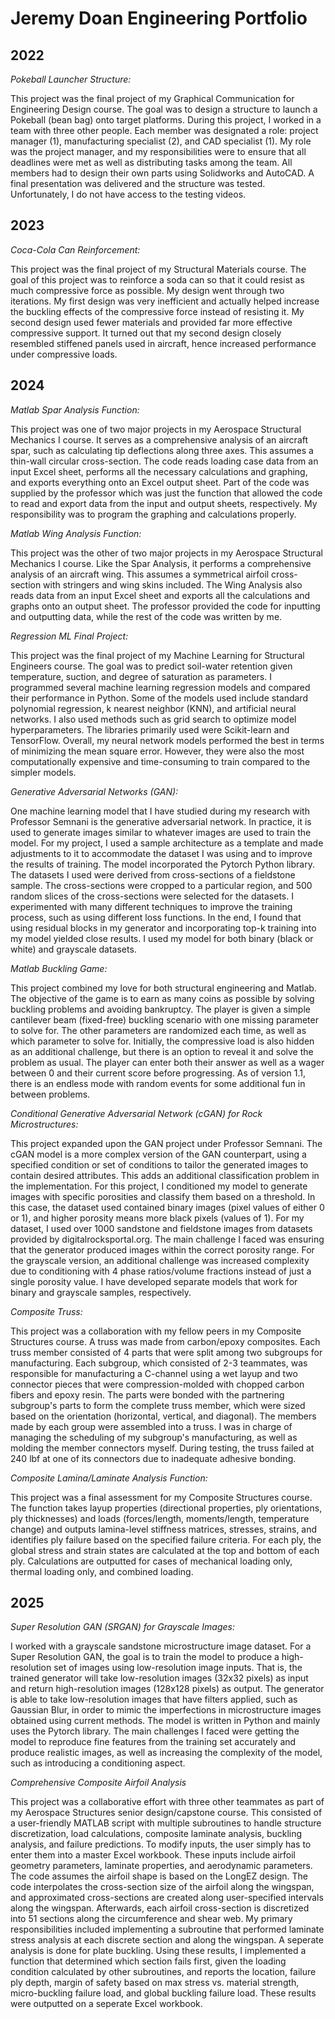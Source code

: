# Jeremy Doan Engineering Portfolio

## 2022
_Pokeball Launcher Structure:_

This project was the final project of my Graphical Communication for Engineering Design course. The goal was to design a structure to launch a Pokeball (bean bag) onto target platforms.  During this project, I worked in a team with three other people. Each member was designated a role: project manager (1), manufacturing specialist (2), and CAD specialist (1). My role was the project manager, and my responsibilities were to ensure that all deadlines were met as well as distributing tasks among the team. All members had to design their own parts using Solidworks and AutoCAD. A final presentation was delivered and the structure was tested. Unfortunately, I do not have access to the testing videos. 

## 2023
_Coca-Cola Can Reinforcement:_
	
This project was the final project of my Structural Materials course. The goal of this project was to reinforce a soda can so that it could resist as much compressive force as possible. My design went through two iterations. My first design was very inefficient and actually helped increase the buckling effects of the compressive force instead of resisting it. My second design used fewer materials and provided far more effective compressive support. It turned out that my second design closely resembled stiffened panels used in aircraft, hence increased performance under compressive loads.

## 2024
_Matlab Spar Analysis Function:_

This project was one of two major projects in my Aerospace Structural Mechanics I course. It serves as a comprehensive analysis of an aircraft spar, such as calculating tip deflections along three axes. This assumes a thin-wall circular cross-section. The code reads loading case data from an input Excel sheet, performs all the necessary calculations and graphing, and exports everything onto an Excel output sheet. Part of the code was supplied by the professor which was just the function that allowed the code to read and export data from the input and output sheets, respectively. My responsibility was to program the graphing and calculations properly. 

_Matlab Wing Analysis Function:_

This project was the other of two major projects in my Aerospace Structural Mechanics I course. Like the Spar Analysis, it performs a comprehensive analysis of an aircraft wing. This assumes a symmetrical airfoil cross-section with stringers and wing skins included. The Wing Analysis also reads data from an input Excel sheet and exports all the calculations and graphs onto an output sheet. The professor provided the code for inputting and outputting data, while the rest of the code was written by me. 

_Regression ML Final Project:_

This project was the final project of my Machine Learning for Structural Engineers course. The goal was to predict soil-water retention given temperature, suction, and degree of saturation as parameters. I programmed several machine learning regression models and compared their performance in Python. Some of the models used include standard polynomial regression, k nearest neighbor (KNN), and artificial neural networks. I also used methods such as grid search to optimize model hyperparameters. The libraries primarily used were Scikit-learn and TensorFlow. Overall, my neural network models performed the best in terms of minimizing the mean square error. However, they were also the most computationally expensive and time-consuming to train compared to the simpler models. 

_Generative Adversarial Networks (GAN):_

One machine learning model that I have studied during my research with Professor Semnani is the generative adversarial network. In practice, it is used to generate images similar to whatever images are used to train the model. For my project, I used a sample architecture as a template and made adjustments to it to accommodate the dataset I was using and to improve the results of training. The model incorporated the Pytorch Python library. The datasets I used were derived from cross-sections of a fieldstone sample. The cross-sections were cropped to a particular region, and 500 random slices of the cross-sections were selected for the datasets. I experimented with many different techniques to improve the training process, such as using different loss functions. In the end, I found that using residual blocks in my generator and incorporating top-k training into my model yielded close results. I used my model for both binary (black or white) and grayscale datasets. 

_Matlab Buckling Game:_

This project combined my love for both structural engineering and Matlab. The objective of the game is to earn as many coins as possible by solving buckling problems and avoiding bankruptcy. The player is given a simple cantilever beam (fixed-free) buckling scenario with one missing parameter to solve for. The other parameters are randomized each time, as well as which parameter to solve for. Initially, the compressive load is also hidden as an additional challenge, but there is an option to reveal it and solve the problem as usual. The player can enter both their answer as well as a wager between 0 and their current score before progressing. As of version 1.1, there is an endless mode with random events for some additional fun in between problems. 

_Conditional Generative Adversarial Network (cGAN) for Rock Microstructures:_

This project expanded upon the GAN project under Professor Semnani. The cGAN model is a more complex version of the GAN counterpart, using a specified condition or set of conditions to tailor the generated images to contain desired attributes. This adds an additional classification problem in the implementation. For this project, I conditioned my model to generate images with specific porosities and classify them based on a threshold. In this case, the dataset used contained binary images (pixel values of either 0 or 1), and higher porosity means more black pixels (values of 1). For my dataset, I used over 1000 sandstone and fieldstone images from datasets provided by digitalrocksportal.org. The main challenge I faced was ensuring that the generator produced images within the correct porosity range. For the grayscale version, an additional challenge was increased complexity due to conditioning with 4 phase ratios/volume fractions instead of just a single porosity value. I have developed separate models that work for binary and grayscale samples, respectively.  

_Composite Truss:_

This project was a collaboration with my fellow peers in my Composite Structures course. A truss was made from carbon/epoxy composites. Each truss member consisted of 4 parts that were split among two subgroups for manufacturing. Each subgroup, which consisted of 2-3 teammates, was responsible for manufacturing a C-channel using a wet layup and two connector pieces that were compression-molded with chopped carbon fibers and epoxy resin. The parts were bonded with the partnering subgroup's parts to form the complete truss member, which were sized based on the orientation (horizontal, vertical, and diagonal). The members made by each group were assembled into a truss. I was in charge of managing the scheduling of my subgroup's manufacturing, as well as molding the member connectors myself. During testing, the truss failed at 240 lbf at one of its connectors due to inadequate adhesive bonding. 

_Composite Lamina/Laminate Analysis Function:_ 

This project was a final assessment for my Composite Structures course. The function takes layup properties (directional properties, ply orientations, ply thicknesses) and loads (forces/length, moments/length, temperature change) and outputs lamina-level stiffness matrices, stresses, strains, and identifies ply failure based on the specified failure criteria. For each ply, the global stress and strain states are calculated at the top and bottom of each ply. Calculations are outputted for cases of mechanical loading only, thermal loading only, and combined loading. 

## 2025

_Super Resolution GAN (SRGAN) for Grayscale Images:_

I worked with a grayscale sandstone microstructure image dataset. For a Super Resolution GAN, the goal is to train the model to produce a high-resolution set of images using low-resolution image inputs. That is, the trained generator will take low-resolution images (32x32 pixels) as input and return high-resolution images (128x128 pixels) as output. The generator is able to take low-resolution images that have filters applied, such as Gaussian Blur, in order to mimic the imperfections in microstructure images obtained using current methods. The model is written in Python and mainly uses the Pytorch library. The main challenges I faced were getting the model to reproduce fine features from the training set accurately and produce realistic images, as well as increasing the complexity of the model, such as introducing a conditioning aspect. 

_Comprehensive Composite Airfoil Analysis_

This project was a collaborative effort with three other teammates as part of my Aerospace Structures senior design/capstone course. This consisted of a user-friendly MATLAB script with multiple subroutines to handle structure discretization, load calculations, composite laminate analysis, buckling analysis, and failure predictions. To modify inputs, the user simply has to enter them into a master Excel workbook. These inputs include airfoil geometry parameters, laminate properties, and aerodynamic parameters. The code assumes the airfoil shape is based on the LongEZ design. The code interpolates the cross-section size of the airfoil along the wingspan, and approximated cross-sections are created along user-specified intervals along the wingspan. Afterwards, each airfoil cross-section is discretized into 51 sections along the circumference and shear web. My primary responsibilities included implementing a subroutine that performed laminate stress analysis at each discrete section and along the wingspan. A seperate analysis is done for plate buckling. Using these results, I implemented a function that determined which section fails first, given the loading condition calculated by other subroutines, and reports the location, failure ply depth, margin of safety based on max stress vs. material strength, micro-buckling failure load, and global buckling failure load. These results were outputted on a seperate Excel workbook.  
